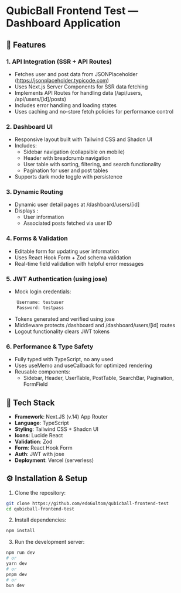 # QubicBall Frontend Test — Dashboard Application

## 🚀 Features

### 1. API Integration (SSR + API Routes)
- Fetches user and post data from JSONPlaceholder (https://jsonplaceholder.typicode.com)
- Uses Next.js Server Components for SSR data fetching
- Implements API Routes for handling data (/api/users, /api/users/[id]/posts)
- Includes error handling and loading states
- Uses caching and no-store fetch policies for performance control

### 2. Dashboard UI
- Responsive layout built with Tailwind CSS and Shadcn UI
- Includes: 
    - Sidebar navigation (collapsible on mobile)
    - Header with breadcrumb navigation
    - User table with sorting, filtering, and search functionality
    - Pagination for user and post tables
- Supports dark mode toggle with persistence

### 3. Dynamic Routing
- Dynamic user detail pages at /dashboard/users/[id]
- Displays :
    - User information
    - Associated posts fetched via user ID

### 4. Forms & Validation
- Editable form for updating user information
- Uses React Hook Form + Zod schema validation
- Real-time field validation with helpful error messages

### 5. JWT Authentication (using jose)
- Mock login credentials:
```bash
    Username: testuser
    Password: testpass
```
- Tokens generated and verified using jose
- Middleware protects /dashboard and /dashboard/users/[id] routes
- Logout functionality clears JWT tokens

### 6. Performance & Type Safety
- Fully typed with TypeScript, no any used
- Uses useMemo and useCallback for optimized rendering
- Reusable components:
    - Sidebar, Header, UserTable, PostTable, SearchBar, Pagination, FormField

## 🧱 Tech Stack

- **Framework**: Next.JS (v.14) App Router
- **Language**: TypeScript
- **Styling**: Tailwind CSS + Shadcn UI
- **Icons**: Lucide React
- **Validation**: Zod
- **Form**: React Hook Form
- **Auth**: JWT with jose
- **Deployment**: Vercel (serverless)


## ⚙️ Installation & Setup

1. Clone the repository: 
```bash
git clone https://github.com/edoGultom/qubicball-frontend-test
cd qubicball-frontend-test
```

2. Install dependencies:
```bash
npm install
```

3. Run the development server:
```bash
npm run dev
# or
yarn dev
# or
pnpm dev
# or
bun dev
```
